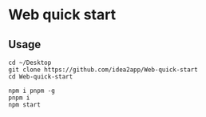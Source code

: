 # Web quick start

## Usage

```shell
cd ~/Desktop
git clone https://github.com/idea2app/Web-quick-start
cd Web-quick-start

npm i pnpm -g
pnpm i
npm start
```